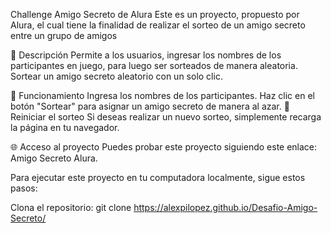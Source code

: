 Challenge Amigo Secreto de Alura
Este es un proyecto, propuesto por Alura, el cual tiene la finalidad de realizar el sorteo de un amigo secreto entre un grupo de amigos

📖 Descripción
Permite a los usuarios, ingresar los nombres de los participantes en juego, para luego ser sorteados de manera aleatoria.
Sortear un amigo secreto aleatorio con un solo clic.

🚀 Funcionamiento
Ingresa los nombres de los participantes.
Haz clic en el botón "Sortear" para asignar un amigo secreto de manera al azar.
🔄 Reiniciar el sorteo
Si deseas realizar un nuevo sorteo, simplemente recarga la página en tu navegador.

🌐 Acceso al proyecto
Puedes probar este proyecto siguiendo este enlace: Amigo Secreto Alura.

Para ejecutar este proyecto en tu computadora localmente, sigue estos pasos:

Clona el repositorio:
git clone https://alexpilopez.github.io/Desafio-Amigo-Secreto/
